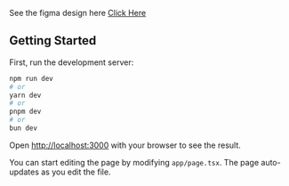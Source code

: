 See the figma design here [Click Here](https://www.figma.com/file/OkYXmGjb9vBPVz6QY5oCHI/Layout-(Community)-(Copy)?type=design&node-id=0-1&mode=design&t=mkSf0lFYWz72uKt3-0)

## Getting Started

First, run the development server:

```bash
npm run dev
# or
yarn dev
# or
pnpm dev
# or
bun dev
```

Open [http://localhost:3000](http://localhost:3000) with your browser to see the result.

You can start editing the page by modifying `app/page.tsx`. The page auto-updates as you edit the file.